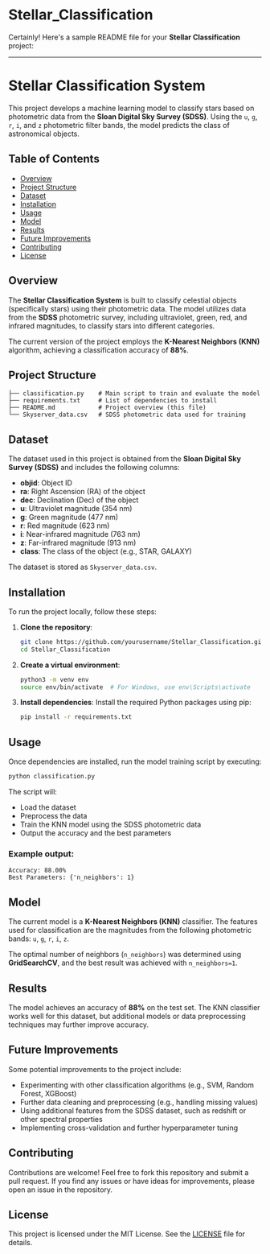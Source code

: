 # Stellar_Classification

Certainly! Here's a sample README file for your **Stellar Classification** project:

---

# Stellar Classification System

This project develops a machine learning model to classify stars based on photometric data from the **Sloan Digital Sky Survey (SDSS)**. Using the `u`, `g`, `r`, `i`, and `z` photometric filter bands, the model predicts the class of astronomical objects.

## Table of Contents
- [Overview](#overview)
- [Project Structure](#project-structure)
- [Dataset](#dataset)
- [Installation](#installation)
- [Usage](#usage)
- [Model](#model)
- [Results](#results)
- [Future Improvements](#future-improvements)
- [Contributing](#contributing)
- [License](#license)

## Overview
The **Stellar Classification System** is built to classify celestial objects (specifically stars) using their photometric data. The model utilizes data from the **SDSS** photometric survey, including ultraviolet, green, red, and infrared magnitudes, to classify stars into different categories.

The current version of the project employs the **K-Nearest Neighbors (KNN)** algorithm, achieving a classification accuracy of **88%**.

## Project Structure
```
├── classification.py    # Main script to train and evaluate the model
├── requirements.txt     # List of dependencies to install
├── README.md            # Project overview (this file)
└── Skyserver_data.csv   # SDSS photometric data used for training
```

## Dataset
The dataset used in this project is obtained from the **Sloan Digital Sky Survey (SDSS)** and includes the following columns:

- **objid**: Object ID
- **ra**: Right Ascension (RA) of the object
- **dec**: Declination (Dec) of the object
- **u**: Ultraviolet magnitude (354 nm)
- **g**: Green magnitude (477 nm)
- **r**: Red magnitude (623 nm)
- **i**: Near-infrared magnitude (763 nm)
- **z**: Far-infrared magnitude (913 nm)
- **class**: The class of the object (e.g., STAR, GALAXY)

The dataset is stored as `Skyserver_data.csv`.

## Installation
To run the project locally, follow these steps:

1. **Clone the repository**:
    ```bash
    git clone https://github.com/yourusername/Stellar_Classification.git
    cd Stellar_Classification
    ```

2. **Create a virtual environment**:
    ```bash
    python3 -m venv env
    source env/bin/activate  # For Windows, use env\Scripts\activate
    ```

3. **Install dependencies**:
    Install the required Python packages using pip:
    ```bash
    pip install -r requirements.txt
    ```

## Usage
Once dependencies are installed, run the model training script by executing:

```bash
python classification.py
```

The script will:
- Load the dataset
- Preprocess the data
- Train the KNN model using the SDSS photometric data
- Output the accuracy and the best parameters

### Example output:
```
Accuracy: 88.00%
Best Parameters: {'n_neighbors': 1}
```

## Model
The current model is a **K-Nearest Neighbors (KNN)** classifier. The features used for classification are the magnitudes from the following photometric bands: `u`, `g`, `r`, `i`, `z`.

The optimal number of neighbors (`n_neighbors`) was determined using **GridSearchCV**, and the best result was achieved with `n_neighbors=1`.

## Results
The model achieves an accuracy of **88%** on the test set. The KNN classifier works well for this dataset, but additional models or data preprocessing techniques may further improve accuracy.

## Future Improvements
Some potential improvements to the project include:
- Experimenting with other classification algorithms (e.g., SVM, Random Forest, XGBoost)
- Further data cleaning and preprocessing (e.g., handling missing values)
- Using additional features from the SDSS dataset, such as redshift or other spectral properties
- Implementing cross-validation and further hyperparameter tuning

## Contributing
Contributions are welcome! Feel free to fork this repository and submit a pull request. If you find any issues or have ideas for improvements, please open an issue in the repository.

## License
This project is licensed under the MIT License. See the [LICENSE](LICENSE) file for details.


